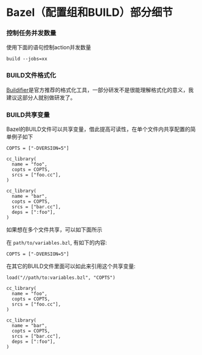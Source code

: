 # Bazel（配置组和BUILD）部分细节

### 控制任务并发数量

使用下面的语句控制action并发数量

```shellscript
build --jobs=xx
```



### BUILD文件格式化

&#x20;[Buildifier](https://github.com/bazelbuild/buildifier)是官方推荐的格式化工具，一部分研发不是很能理解格式化的意义，我建议这部分人就别做研发了。

### BUILD共享变量

Bazel的BUILD文件可以共享变量，借此提高可读性，在单个文件内共享配置的简单例子如下

```
COPTS = ["-DVERSION=5"]

cc_library(
  name = "foo",
  copts = COPTS,
  srcs = ["foo.cc"],
)

cc_library(
  name = "bar",
  copts = COPTS,
  srcs = ["bar.cc"],
  deps = [":foo"],
)
```

如果想在多个文件共享，可以如下面所示

在 `path/to/variables.bzl`, 有如下的内容:

```
COPTS = ["-DVERSION=5"]
```

在其它的BUILD文件里面可以如此来引用这个共享变量:

```
load("//path/to:variables.bzl", "COPTS")

cc_library(
  name = "foo",
  copts = COPTS,
  srcs = ["foo.cc"],
)

cc_library(
  name = "bar",
  copts = COPTS,
  srcs = ["bar.cc"],
  deps = [":foo"],
)
```

